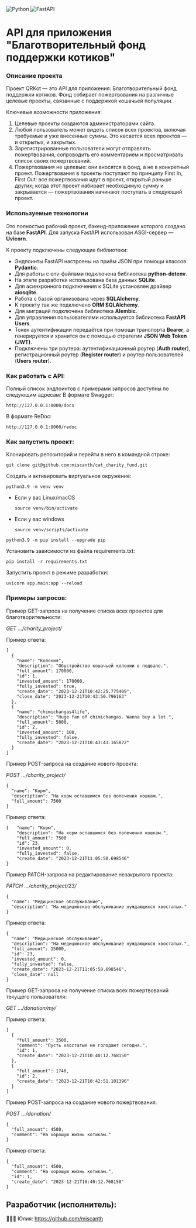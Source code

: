 ![Python](https://img.shields.io/badge/python-3670A0?style=for-the-badge&logo=python&logoColor=ffdd54)  ![FastAPI](https://img.shields.io/badge/FastAPI-005571?style=for-the-badge&logo=fastapi)


# API для приложения "Благотворительный фонд поддержки котиков"


### Описание проекта

Проект QRKot — это API для приложения: Благотворительный фонд поддержки котиков.
Фонд собирает пожертвования на различные целевые проекты, связанные с поддержкой кошачьей популяции.

Ключевые возможности приложения:

1) Целевые проекты создаются администраторами сайта.
2) Любой пользователь может видеть список всех проектов, включая требуемые и уже внесенные суммы. Это касается всех проектов — и открытых, и закрытых.
3) Зарегистрированные пользователи могут отправлять пожертвования, сопроводить его комментарием и просматривать список своих пожертвований.
4) Пожертвования не целевые: они вносятся в фонд, а не в конкретный проект. Пожертвования в проекты поступают по принципу First In, First Out: все пожертвования идут в проект, открытый раньше других; когда этот проект набирает необходимую сумму и закрывается — пожертвования начинают поступать в следующий проект.


### Используемые технологии

Это полностью рабочий проект, бэкенд-приложение которого создано на базе **FastAPI**.
Для запуска FastAPI использован ASGI-сервер — **Uvicorn**.

К проекту подключены следующие библиотеки:

* Эндпоинты FastAPI настроены на приём JSON при помощи классов **Pydantic**.
* Для работы с env-файлами подключена библиотека **python-dotenv**.
* На этапе разработки использована база данных **SQLite**.
* Для асинхронного подключения к SQLite установлен драйвер **aiosqlite**.
* Работа с базой организована через **SQLAlchemy**.
* К проекту так же подключено **ORM SQLAlchemy**.
* Для миграций подключена библиотека **Alembic**.
* Для управления пользователями используется библиотека **FastAPI Users**.
* Токен аутентификации передаётся при помощи транспорта **Bearer**, а генерируется и хранится он с помощью стратегии **JSON Web Token (JWT)**.
* Подключены три роутера: аутентификационный роутер (**Auth router**), регистрационный роутер (**Register router**) и роутер пользователей (**Users router**).


### Как работать с API:

Полный список эндпоинтов с примерами запросов доступны по следующим адресам:
В формате Swagger:

```
http://127.0.0.1:8000/docs
```
В формате ReDoc:
```
http://127.0.0.1:8000/redoc
```

### Как запустить проект:
Клонировать репозиторий и перейти в него в командной строке: 
```
git clone git@github.com:miscanth/cat_charity_fund.git
```
Cоздать и активировать виртуальное окружение: 
```
python3.9 -m venv venv 
```
* Если у вас Linux/macOS 

    ```
    source venv/bin/activate
    ```
* Если у вас windows 
 
    ```
    source venv/scripts/activate
    ```
```
python3.9 -m pip install --upgrade pip
```
Установить зависимости из файла requirements.txt:
```
pip install -r requirements.txt
```
Запустить проект в режиме разработки:

```
uvicorn app.main:app --reload
```

### Примеры запросов:

Пример GET-запроса на получение списка всех проектов для благотворительности:

*GET .../charity_project/*

Пример ответа:
```
[
  {
    "name": "Колония",
    "description": "Обустройство кошачьей колонии в подвале.",
    "full_amount": 170000,
    "id": 1,
    "invested_amount": 170000,
    "fully_invested": true,
    "create_date": "2023-12-21T10:42:25.775409",
    "close_date": "2023-12-21T10:43:50.796163"
  },
  {
    "name": "chimichangas4life",
    "description": "Huge fan of chimichangas. Wanna buy a lot.",
    "full_amount": 5000,
    "id": 2,
    "invested_amount": 100,
    "fully_invested": false,
    "create_date": "2023-12-21T10:43:43.165822"
  }
]
```

Пример POST-запроса на создание нового проекта:

*POST .../charity_project/*

```
{
  "name": "Корм",
  "description": "На корм оставшимся без попечения кошкам.",
  "full_amount": 7500
}
```

Пример ответа:
```
{   "name": "Корм",
    "description": "На корм оставшимся без попечения кошкам.",
    "full_amount": 7500
    "id": 23,
    "invested_amount": 0,
    "fully_invested": false,
    "create_date": "2023-12-21T11:05:50.698546"
}
```

Пример PATCH-запроса на редактирование незакрытого проекта:

*PATCH .../charity_project/23/*

```
{
  "name": "Медицинское обслуживание",
  "description": "На медицинское обслуживание нуждающихся хвостатых."
}
```

Пример ответа:
```
{
  "name": "Медицинское обслуживание",
  "description": "На медицинское обслуживание нуждающихся хвостатых.",
  "full_amount": 15000,
  "id": 23,
  "invested_amount": 0,
  "fully_invested": false,
  "create_date": "2023-12-21T11:05:50.698546",
  "close_date": null
}
```

Пример GET-запроса на получение списка всех пожертвований текущего пользователя:

*GET .../donation/my/*

Пример ответа:
```
[
  {
    "full_amount": 3500,
    "comment": "Пусть хвостатые не голодают сегодня.",
    "id": 1,
    "create_date": "2023-12-21T10:40:12.768150"
  },
  {
    "full_amount": 1740,
    "id": 2,
    "create_date": "2023-12-21T10:42:51.101396"
  }
]
```

Пример POST-запроса на создание нового пожертвования:

*POST .../donation/*

```
{
  "full_amount": 4500,
  "comment": "На хорошую жизнь котикам."
}
```

Пример ответа:
```
{
  "full_amount": 4500,
  "comment": "На хорошую жизнь котикам.",
  "id": 1,
  "create_date": "2023-12-21T10:40:12.768150"
}
```


## Разработчик (исполнитель):
👩🏼‍💻 Юлия: https://github.com/miscanth
